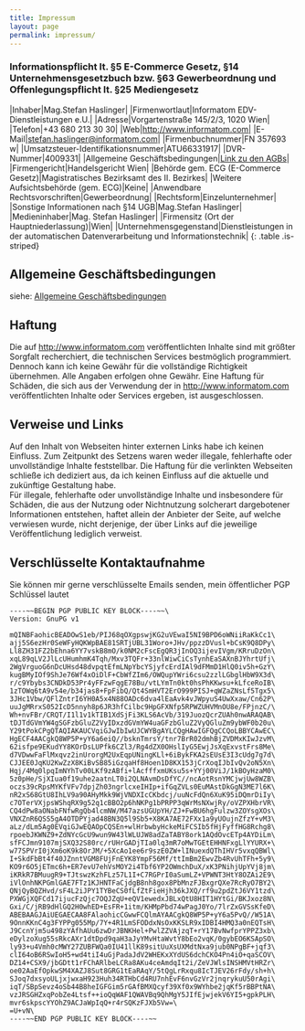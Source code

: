 ```yaml
---
title: Impressum
layout: page
permalink: impressum/
---
```


### Informationspflicht lt. §5 E-Commerce Gesetz, §14 Unternehmensgesetzbuch bzw. §63 Gewerbeordnung und Offenlegungspflicht lt. §25 Mediengesetz ###

|Inhaber|Mag.Stefan Haslinger|
|Firmenwortlaut|Informatom EDV-Dienstleistungen e.U.|
|Adresse|Vorgartenstraße 145/2/3, 1020 Wien|
|Telefon|+43 680 213 30 30|
|Web|http://www.informatom.com|
|E-Mail|stefan.haslinger@informatom.com|
|Firmenbuchnummer|FN 357693 w|
|Umsatzsteuer-Identifikationsnummer|ATU66331917|
|DVR-Nummer|4009331|
|Allgemeine Geschäftsbedingungen|[Link zu den AGBs](https://www.informatom.com/agb)|
|Firmengericht|Handelsgericht Wien|
|Behörde gem. ECG (E-Commerce Gesetz)|Magistratisches Bezirksamt des II. Bezirkes|
|Weitere Aufsichtsbehörde (gem. ECG)|Keine|
|Anwendbare Rechtsvorschriften|Gewerbeordnung|
|Rechtsform|Einzelunternehmer|
|Sonstige Informationen nach §14 UGB|Mag.Stefan Haslinger|
|Medieninhaber|Mag. Stefan Haslinger|
|Firmensitz (Ort der Hauptniederlassung)|Wien|
|Unternehmensgegenstand|Dienstleistungen in der automatischen Datenverarbeitung und Informationstechnik|
{: .table .is-striped}


Allgemeine Geschäftsbedingungen
-------------------------------

siehe: [Allgemeine Geschäftsbedingungen](/agb)

Haftung
-------

Die auf http://www.informatom.com veröffentlichten Inhalte sind mit
größter Sorgfalt recherchiert, die technischen Services bestmöglich
programmiert. Dennoch kann ich keine Gewähr für die vollständige
Richtigkeit übernehmen. Alle Angaben erfolgen ohne Gewähr. Eine Haftung
für Schäden, die sich aus der Verwendung der in
http://www.informatom.com veröffentlichten Inhalte oder Services
ergeben, ist ausgeschlossen.

Verweise und Links
------------------

Auf den Inhalt von Webseiten hinter externen Links habe ich keinen
Einfluss. Zum Zeitpunkt des Setzens waren weder illegale, fehlerhafte
oder unvollständige Inhalte feststellbar. Die Haftung für die verlinkten
Webseiten schließe ich dediziert aus, da ich keinen Einfluss auf die
aktuelle und zukünftige Gestaltung habe.\
Für illegale, fehlerhafte oder unvollständige Inhalte und insbesondere
für Schäden, die aus der Nutzung oder Nichtnutzung solcherart
dargebotener Informationen entstehen, haftet allein der Anbieter der
Seite, auf welche verwiesen wurde, nicht derjenige, der über Links auf
die jeweilige Veröffentlichung lediglich verweist.

Verschlüsselte Kontaktaufnahme
------------------------------

Sie können mir gerne verschlüsselte Emails senden, mein öffentlicher PGP
Schlüssel lautet

    ----~~BEGIN PGP PUBLIC KEY BLOCK----~~\
    Version: GnuPG v1

    mQINBFaohicBEADOwS1eb/PIJ68qOXgpswjKG2uVEwaI5NI9BPD6oWNiiRaKkCc1\
    ajj5S6ezHr0SeWFyHQKWpBAE81SRTjUBL31Woro+JHv/ppzzDVusl+bCsK9Q8DPy\
    Ll8ZH31FZ2bEhna6YY7vskB8mO/k0NM2cFscEgQR3jInOQ3ijevIVgm/KRruDzOn\
    xqL89qLV2JlLcUHumhmK4Tqh/Mxv3TQFr+33nlWiwCiCsTynhEaSAXnBJYhrtUfj\
    2WgVrguoG6nDcUHsd48dvpqtEfmLNpYbcYSjyfcErdIAl9dFMmD1HlQ0iv5h+GzY\
    kugBMyIOf9ShJe76Wf4xOiDlF+CbWfZIm6/OWQupYWri6csu2zzlLGbglHbW9X3d\
    r/c9Ybybs3CNDkD53Pr4yFFzwFqgE78Bu/vtLYmTn0kt0hsPhKKwsu+kLfceRoIB\
    1zTOWq6tA9v54e/b34jas8+FpFibQ/Qt4SmHVT2ErO999PISJ+qWZaZNsLf5Tgx5\
    3JHc1Vbw/QFlZntrI6YH0A5x4N88OADc6dva4lEaAvk4vJWpyuS4UwXxaw/Cn62P\
    uuJgMRrxS052IcD5nnyh8p6JR3hfCilbc9HpGFXNfp5RPWZUHVMnOU8e/FPjnzC/\
    Wh+nvFBr/CRQT/I1l1v1kTIB1XdSjFi3KLS6AcVb/319JuozQcrZUAh0nwARAQAB\
    tDJTdGVmYW4gSGFzbGluZ2VyIDxzdGVmYW4uaGFzbGluZ2VyQGluZm9ybWF0b20u\
    Y29tPokCPgQTAQIAKAUCVqiGJwIbIwUJCWYBgAYLCQgHAwIGFQgCCQoLBBYCAwEC\
    HgECF4AACgkQ8WP5P+yY6a6eiQ//bsknTmrsY/tnr7BrR02dmhBjZVDMxKIwJzvM\
    62isfpe9EKudYY8KOrDsLUPfk6CZl3/Rg4dZX0OHslIyG5EwjJsXqExvstFrs8Me\
    d7VDwwFaFlMxqvz2inUrorgM2UxEqpUNingKLl+6iBykFKA2sEUsE3I3cUdg7g7d\
    CJJEE0JqKU2KwZzX8KiBvSB85iGzqaHf8Hoen1D8KX153jCrXoqIJbIvQv2oN5Xn\
    Hqj/4Mq0lpqImNYhTv00LKf9zABfi+lAcfffxmUKsu5s+YYj00ViJ/1kBOyHzaM0\
    5z0pHe/SjXIua0f19uhe2aatnLT0i2QLNAvmDsDfYC//ncAotRsnYMCjwjUw8WZB\
    oczs39cRpsMYKfVFv7dpjZh03ngrlcxeIHIp+ifGqZVLs0EuMAstDkGgN3ME7l6K\
    nR2xS68GtU8IhLV9a90AHyMkk9WjVNDXIcCKbdcj/uuNcFdQn6XuK95iDQmrDiIy\
    c7OTerVXjpsWShqRX9g52q1cBBO2p6hNKPg1bPRPP3qWrMsNXwjRy/oVZPXHbrVR\
    CQ4dPw8aONabFNfwRgQb4lcmNW/M47azsUGUpYH/ZJ+FwBU6hgFulzw3ZOYsgXOs\
    VNXZnR6QSS5gA4OTDPYjad48BN3Q5l9Sb5+X8KA7AE72FXx1a9yUOujnZfzY+vM3\
    aLz/dLm5Ag0EVqiGJwEQAOpCQSEn+wlHrbwbyHckeMiFCSIb5fHjFyffHG8Rchg8\
    rpoebJKWNZ9+ZdNYcGcU9wun9W43lWLUJW8adZaTABY8ork1AQdOvcETp4AYDiLm\
    sfFCJmn9107mjSXQ32S80rc/rUHrGADjTIa0lq3mR7oMwTGEtEHHNFxgLlYYURX+\
    w77SPVrI0jXm6oK9k8OrJM/+5XcAo1ee6r9szE0ZW+lINuexdQThIHVr5vxqQBWl\
    I+SkdFbBt4f40JZnntVGM8FUjFnEYK8YmpF56Mf/ttImBm2EwvZb4RvUhTFh+5y9\
    KO9r6O5jETmc6h+ER7evU7ehVsMOY2i4Tbf6YP2OWmchDuX/xK3PNihjUpYVj8jm\
    iKRkR7BMuugR9+TJtswzKzhFLz57L1I+C7RGPrI0aSumLZ+VPWNT3HtY8OZAi2E9\
    iVlOnhNKPGmlGAE7FTz1KJHNTFaCjdgB8nh8gox8PbMnzFJBxgrQXe7RcRyO7BY2\
    QNjQyBQZHvd/sF4L2iJPY1TYBeCS0fLfZtFieHjh36kJXQ/rf9u2pdZtJ6VY1tzd\
    PXWGjXQFCd17ijucFzQjc7OQJZqU+eQV1ewedxJBLxQtU8HIT1HYtGi/BKJxoz8N\
    Gxi/C/jRB9dHlGQ2H0whED+EsFR+1itm/KHMpPbd74wPagJ0Yo/7lrZxGVSsKfeD\
    ABEBAAGJAiUEGAECAA8FAlaohicCGwwFCQlmAYAACgkQ8WP5P+yY6a5PvQ//W51A\
    9OnnKKnC4g3FYPPg055Mp/7Y+4R1LmSFODdxNsOxKKSLR9xIDBI4HMQ3a0nEQTsH\
    J9CcnYjm5u498zYAfhAUu6zwDrJBNKHel+PwlZZVAjzqT+rY17BvNwfprYPPZ3xb\
    eDylzoXug55sRkcAXr1dtDpd9qaH3aJyYMvHtaWvtY8bEo2vqK/0gybEO6KSApSO\
    ly93+u4Vmh0cMWY27ZUBFWQa0IU41llK89sitUuXsUXMdtNxa9jub0NPgBF+jqf3\
    clI64oB6RSwIoH5+wd4tiI4uGjPadaJdV2WHEKxXYdUS6dchCKO4Pn4iO+qaSCOV\
    DZ14+CSX9/jbGDtt1rFChARlbeLCRa8AKu4ceAmdqIt2i/ZeVJWlsINSHMVtHRZr\
    oe02AaEfOpkwSM4XAZJ8Sut8GRG1tEaRAqY/5tQgLrRxqu8IcTJEV26rFdy/sh+h\
    SJoq7dxsyoULjxjwxaH923Huh34RTHbCd4RU7nhEvF6nvGzVr2jnqrykuU50rAgi\
    iqT/SBpSevz4oSb44B8heIGFGim5rGAfBMXQcyf39Xf0x9WYhbe2jqKf5rBBPtNA\
    vzJRSGHZxqPobZe4Ltsf++ioQqWAF1QWAVBq9QhMgY5JIfEjwjekV6YI5+gpkPLH\
    mvr6skpscYYOhZ9ACJaWpIqQ+r4rSQKzFJXb5Vw=\
    =U+vN\
    ----~~END PGP PUBLIC KEY BLOCK----~~
